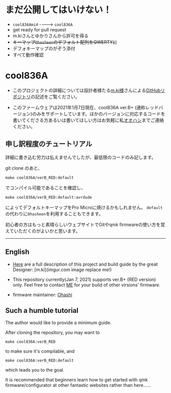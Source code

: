 # まだ公開してはいけない！
- `cool836Ami4` ---->  `cool836A`
- get ready for pull request
- m.kiさんとゆかりさんから許可を得る
- ~~キーマップ`Ohasheen`のデフォルト配列をQWERTYに~~
- デフォキーマップのがぞう添付
- すべて動作確認


# cool836A

- このプロジェクトの詳細については設計者様たる[m.ki様](https://twitter.com/0002ozlet)さんによる[GitHubリポジトリ](https://github.com/telzo2000/cool836A)の記述をご覧ください。

- このファームウェアは2021年1月7日現在、cool836A ver.B+ (通称レッドバージョン)のみをサポートしています。ほかのバージョンに対応するコードを書いてくださる方あるいは書いてほしい方はお気軽に私[オオハシ](https://twitter.com/oha_oha_Ohashi)までご連絡ください。


## 申し訳程度のチュートリアル
詳細に書き込む労力は払えませんでしたが、最低限のコードのみ記します。

git clone のあと、

``` make cool836A/verB_RED:default ```

でコンパイル可能であることを確認し、

``` make cool836A/verB_RED:default:avrdude ```

によってデフォルトキーマップをPro Microに焼けるかもしれません。
`default`の代わりに`Ohasheen`を利用することもできます。

初心者の方はもっと素晴らしいウェブサイトでGitやqmk firmwareの使い方を覚えていただくのがよいかと思います。



-----------------
## English
- [Here](https://github.com/telzo2000/cool836A) are a full description of this project and build guide by the great Designer: [m.ki](imgur.com image replace me!)

- This repository currently(Jan 7, 2021) supports ver.B+ (RED version) only. Feel free to contact [ME](https://github.com/ketcha-k) for your build of other virsions' firmware.

- firmware maintainer: [Ohashi](https://github.com/ketcha-k)

## Such a humble tutorial
The author would like to provide a minimum guide.

After cloning the repository, you may want to 

``` make cool836A:verB_RED ```

to make sure it's compilable, and 

``` make cool836A:verB_RED:default ```

which leads you to the goal.

It is recommended that beginners learn how to get started with qmk firmware/configurator at other fantastic websites rather than here......

